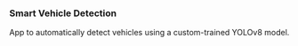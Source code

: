 ### Smart Vehicle Detection

App to automatically detect vehicles using a custom-trained YOLOv8 model.